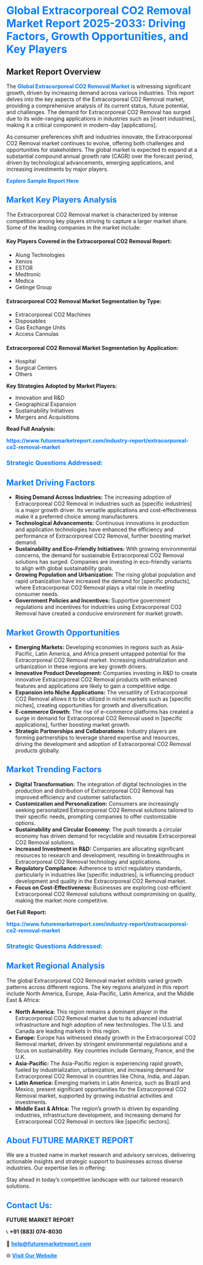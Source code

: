 <h1 style="color: #007BFF;">Global Extracorporeal CO2 Removal Market Report 2025-2033: Driving Factors, Growth Opportunities, and Key Players</h1>

<section id="overview">
<h2>Market Report Overview</h2>
<p>The <a href="https://www.futuremarketreport.com/industry-report/extracorporeal-co2-removal-market" style="color: #007BFF; text-decoration: none;"><strong>Global Extracorporeal CO2 Removal Market</strong></a> is witnessing significant growth, driven by increasing demand across various industries. This report delves into the key aspects of the Extracorporeal CO2 Removal market, providing a comprehensive analysis of its current status, future potential, and challenges. The demand for Extracorporeal CO2 Removal has surged due to its wide-ranging applications in industries such as [insert industries], making it a critical component in modern-day [applications].</p>
<p>As consumer preferences shift and industries innovate, the Extracorporeal CO2 Removal market continues to evolve, offering both challenges and opportunities for stakeholders. The global market is expected to expand at a substantial compound annual growth rate (CAGR) over the forecast period, driven by technological advancements, emerging applications, and increasing investments by major players.</p>
</section>

<section id="overview">
<p><a href="https://www.futuremarketreport.com/request-sample/reportId=91954" style="color: #007BFF; text-decoration: none;"><strong>Explore Sample Report Here</strong></a></p>
</section>

<section id="key-players">
<h2 style="color: #007BFF;">Market Key Players Analysis</h2>
<p>The Extracorporeal CO2 Removal market is characterized by intense competition among key players striving to capture a larger market share. Some of the leading companies in the market include:</p>
<h4>Key Players Covered in the Extracorporeal CO2 Removal Report:</h4>
<ul><li>Alung Technologies</li><li>Xenios</li><li>ESTOR</li><li>Medtronic</li><li>Medica</li><li>Getinge Group</li></ul>
<h4>Extracorporeal CO2 Removal Market Segmentation by Type:</h4>
<ul><li>Extracorporeal CO2 Machines</li><li>Disposables</li><li>Gas Exchange Units</li><li>Access Cannulas</li></ul>

<h4>Extracorporeal CO2 Removal Market Segmentation by Application:</h4>
<ul><li>Hospital</li><li>Surgical Centers</li><li>Others</li></ul>
<p><strong>Key Strategies Adopted by Market Players:</strong></p>
<ul>
<li>Innovation and R&D</li>
<li>Geographical Expansion</li>
<li>Sustainability Initiatives</li>
<li>Mergers and Acquisitions</li>
</ul>
</section>

<section>
<p><strong>Read Full Analysis: </strong></p><a href="https://www.futuremarketreport.com/industry-report/extracorporeal-co2-removal-market" style="color: #007BFF; text-decoration: none;"><strong>https://www.futuremarketreport.com/industry-report/extracorporeal-co2-removal-market</strong></a>
<h3 style="color: #007BFF;">Strategic Questions Addressed:</h3>
</section>

<section id="driving-factors">
<h2 style="color: #007BFF;">Market Driving Factors</h2>
<ul>
<li><strong>Rising Demand Across Industries:</strong> The increasing adoption of Extracorporeal CO2 Removal in industries such as [specific industries] is a major growth driver. Its versatile applications and cost-effectiveness make it a preferred choice among manufacturers.</li>
<li><strong>Technological Advancements:</strong> Continuous innovations in production and application technologies have enhanced the efficiency and performance of Extracorporeal CO2 Removal, further boosting market demand.</li>
<li><strong>Sustainability and Eco-Friendly Initiatives:</strong> With growing environmental concerns, the demand for sustainable Extracorporeal CO2 Removal solutions has surged. Companies are investing in eco-friendly variants to align with global sustainability goals.</li>
<li><strong>Growing Population and Urbanization:</strong> The rising global population and rapid urbanization have increased the demand for [specific products], where Extracorporeal CO2 Removal plays a vital role in meeting consumer needs.</li>
<li><strong>Government Policies and Incentives:</strong> Supportive government regulations and incentives for industries using Extracorporeal CO2 Removal have created a conducive environment for market growth.</li>
</ul>
</section>

<section id="growth-opportunities">
<h2 style="color: #007BFF;">Market Growth Opportunities</h2>
<ul>
<li><strong>Emerging Markets:</strong> Developing economies in regions such as Asia-Pacific, Latin America, and Africa present untapped potential for the Extracorporeal CO2 Removal market. Increasing industrialization and urbanization in these regions are key growth drivers.</li>
<li><strong>Innovative Product Development:</strong> Companies investing in R&D to create innovative Extracorporeal CO2 Removal products with enhanced features and applications are likely to gain a competitive edge.</li>
<li><strong>Expansion into Niche Applications:</strong> The versatility of Extracorporeal CO2 Removal allows it to be utilized in niche markets such as [specific niches], creating opportunities for growth and diversification.</li>
<li><strong>E-commerce Growth:</strong> The rise of e-commerce platforms has created a surge in demand for Extracorporeal CO2 Removal used in [specific applications], further boosting market growth.</li>
<li><strong>Strategic Partnerships and Collaborations:</strong> Industry players are forming partnerships to leverage shared expertise and resources, driving the development and adoption of Extracorporeal CO2 Removal products globally.</li>
</ul>
</section>

<section id="trending-factors">
<h2 style="color: #007BFF;">Market Trending Factors</h2>
<ul>
<li><strong>Digital Transformation:</strong> The integration of digital technologies in the production and distribution of Extracorporeal CO2 Removal has improved efficiency and customer satisfaction.</li>
<li><strong>Customization and Personalization:</strong> Consumers are increasingly seeking personalized Extracorporeal CO2 Removal solutions tailored to their specific needs, prompting companies to offer customizable options.</li>
<li><strong>Sustainability and Circular Economy:</strong> The push towards a circular economy has driven demand for recyclable and reusable Extracorporeal CO2 Removal solutions.</li>
<li><strong>Increased Investment in R&D:</strong> Companies are allocating significant resources to research and development, resulting in breakthroughs in Extracorporeal CO2 Removal technology and applications.</li>
<li><strong>Regulatory Compliance:</strong> Adherence to strict regulatory standards, particularly in industries like [specific industries], is influencing product development and quality in the Extracorporeal CO2 Removal market.</li>
<li><strong>Focus on Cost-Effectiveness:</strong> Businesses are exploring cost-efficient Extracorporeal CO2 Removal solutions without compromising on quality, making the market more competitive.</li>
</ul>
</section>

<section>
<p><strong>Get Full Report: </strong></p><a href="https://www.futuremarketreport.com/industry-report/extracorporeal-co2-removal-market" style="color: #007BFF; text-decoration: none;"><strong>https://www.futuremarketreport.com/industry-report/extracorporeal-co2-removal-market</strong></a>
<h3 style="color: #007BFF;">Strategic Questions Addressed:</h3>
</section>


<section id="regional-analysis">
<h2 style="color: #007BFF;">Market Regional Analysis</h2>
<p>The global Extracorporeal CO2 Removal market exhibits varied growth patterns across different regions. The key regions analyzed in this report include North America, Europe, Asia-Pacific, Latin America, and the Middle East & Africa:</p>
<ul>
<li><strong>North America:</strong> This region remains a dominant player in the Extracorporeal CO2 Removal market due to its advanced industrial infrastructure and high adoption of new technologies. The U.S. and Canada are leading markets in this region.</li>
<li><strong>Europe:</strong> Europe has witnessed steady growth in the Extracorporeal CO2 Removal market, driven by stringent environmental regulations and a focus on sustainability. Key countries include Germany, France, and the U.K.</li>
<li><strong>Asia-Pacific:</strong> The Asia-Pacific region is experiencing rapid growth, fueled by industrialization, urbanization, and increasing demand for Extracorporeal CO2 Removal in countries like China, India, and Japan.</li>
<li><strong>Latin America:</strong> Emerging markets in Latin America, such as Brazil and Mexico, present significant opportunities for the Extracorporeal CO2 Removal market, supported by growing industrial activities and investments.</li>
<li><strong>Middle East & Africa:</strong> The region’s growth is driven by expanding industries, infrastructure development, and increasing demand for Extracorporeal CO2 Removal in sectors like [specific sectors].</li>
</ul>
</section>

<footer>
<h2 style="color: #007BFF;">About FUTURE MARKET REPORT</h2>
<p>We are a trusted name in market research and advisory services, delivering actionable insights and strategic support to businesses across diverse industries. Our expertise lies in offering:</p>

<p>Stay ahead in today’s competitive landscape with our tailored research solutions.</p>

<h2 style="color: #007BFF;">Contact Us:</h2>
<p><strong>FUTURE MARKET REPORT</strong></p>
<p>📞 <strong>+91 (883) 074-8030</strong></p>
<p>📧 <strong><a href="mailto:help@futuremarketreport.com" style="color: #007BFF;">help@futuremarketreport.com</a></strong></p>
<p>🌐 <strong><a href="https://www.futuremarketreport.com/" style="color: #007BFF;">Visit Our Website</a></strong></p>
</footer>